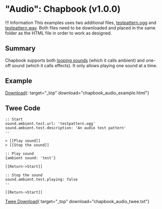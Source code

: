 # "Audio": Chapbook (v1.0.0)

!!! Information
    This examples uses two additional files, [testpattern.ogg](testpattern.ogg) and [testpattern.wav](testpattern.wav). Both files need to be downloaded and placed in the same folder as the HTML file in order to work as designed.

## Summary

Chapbook supports both [looping sounds](https://klembot.github.io/chapbook/guide/multimedia/audio.html) (which it calls ambient) and one-off sound (which it calls effects). It only allows playing one sound at a time.

## Example

[Download](chapbook_audio_example.html){: target="_top" download="chapbook_audio_example.html"}

## Twee Code

```twee
:: Start
sound.ambient.test.url: 'testpattern.ogg'
sound.ambient.test.description: 'An audio test pattern'
--

> [[Play sound]]
> [[Stop the sound]]

:: Play sound
{ambient sound: 'test'}

[[Return->Start]]

:: Stop the sound
sound.ambient.test.playing: false
--

[[Return->Start]]
```

[Twee Download](chapbook_audio_twee.txt){ target="_top" download="chapbook_audio_twee.txt"}
